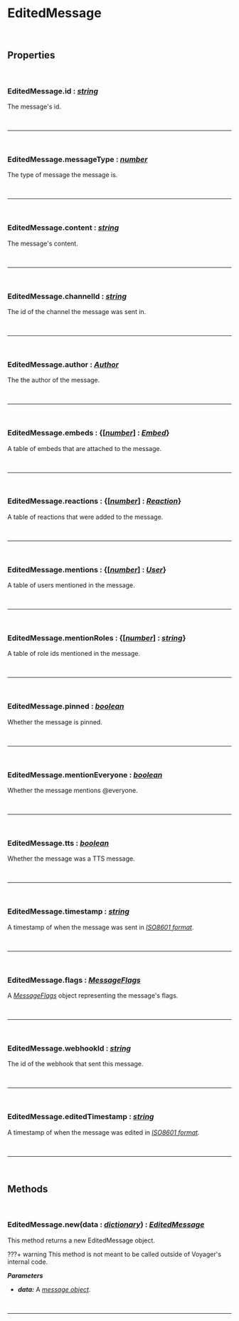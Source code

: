 # EditedMessage

<br />

## Properties

<br />

### **EditedMessage.id :** [*string*](https://create.roblox.com/docs/scripting/luau/strings)
The message's id.

<br />

---

<br />

### **EditedMessage.messageType :** [*number*](https://create.roblox.com/docs/scripting/luau/numbers)
The type of message the message is.

<br />

---

<br />

### **EditedMessage.content :** [*string*](https://create.roblox.com/docs/scripting/luau/strings)
The message's content.

<br />

---

<br />

### **EditedMessage.channelId :** [*string*](https://create.roblox.com/docs/scripting/luau/strings)
The id of the channel the message was sent in.

<br />

---

<br />

### **EditedMessage.author :** [*Author*](Author.md)
The the author of the message.

<br />

---

<br />

### **EditedMessage.embeds :** {[[*number*](https://create.roblox.com/docs/scripting/luau/numbers)] **:** [*Embed*](Embed.md)}
A table of embeds that are attached to the message.

<br />

---

<br />

### **EditedMessage.reactions :** {[[*number*](https://create.roblox.com/docs/scripting/luau/numbers)] **:** [*Reaction*](Reaction.md)}
A table of reactions that were added to the message.

<br />

---

<br />

### **EditedMessage.mentions :** {[[*number*](https://create.roblox.com/docs/scripting/luau/numbers)] **:** [*User*](User.md)}
A table of users mentioned in the message.

<br />

---

<br />

### **EditedMessage.mentionRoles :** {[[*number*](https://create.roblox.com/docs/scripting/luau/numbers)] **:** [*string*](https://create.roblox.com/docs/scripting/luau/strings)}
A table of role ids mentioned in the message.

<br />

---

<br />

### **EditedMessage.pinned :** [*boolean*](https://create.roblox.com/docs/scripting/luau/booleans)
Whether the message is pinned.

<br />

---

<br />

### **EditedMessage.mentionEveryone :** [*boolean*](https://create.roblox.com/docs/scripting/luau/booleans)
Whether the message mentions @everyone.

<br />

---

<br />

### **EditedMessage.tts :** [*boolean*](https://create.roblox.com/docs/scripting/luau/booleans)
Whether the message was a TTS message.

<br />

---

<br />

### **EditedMessage.timestamp :** [*string*](https://create.roblox.com/docs/scripting/luau/strings)
A timestamp of when the message was sent in [*ISO8601 format*](https://www.iso.org/iso-8601-date-and-time-format.html).

<br />

---

<br />

### **EditedMessage.flags :** [*MessageFlags*](MessageFlags.md)
A [*MessageFlags*](MessageFlags.md) object representing the message's flags.

<br />

---

<br />

### **EditedMessage.webhookId :** [*string*](https://create.roblox.com/docs/scripting/luau/strings)
The id of the webhook that sent this message.

<br />

---

<br />

### **EditedMessage.editedTimestamp :** [*string*](https://create.roblox.com/docs/scripting/luau/strings)
A timestamp of when the message was edited in [*ISO8601 format*](https://www.iso.org/iso-8601-date-and-time-format.html).

<br />

---

<br />

## Methods

<br />

### **EditedMessage.new**(data **:** [*dictionary*](https://create.roblox.com/docs/scripting/luau/tables#dictionaries)) **:** [*EditedMessage*](EditedMessage.md)
This method returns a new EditedMessage object.

???+ warning
    This method is not meant to be called outside of Voyager's internal code.

***Parameters***

- ***data:*** A [*message object*](https://discord.com/developers/docs/resources/channel#message-object).

<br />

---

<br />